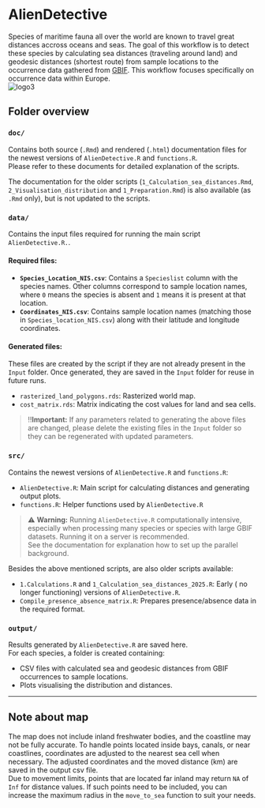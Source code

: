 # AlienDetective  
Species of maritime fauna all over the world are known to travel great distances accross oceans and seas. The goal of this workflow is to detect these species by calculating sea distances (traveling around land) and geodesic distances (shortest route) from sample locations to the occurrence data gathered from [GBIF](https://www.gbif.org/). This workflow focuses specifically on occurrence data within Europe.  
![logo3](https://github.com/IrisVP/AlienDetective/assets/151626670/21dd7508-bd81-448a-a096-db07bace2515)  

## Folder overview  

### `doc/`  

Contains both source (`.Rmd`) and rendered (`.html`) documentation files for the newest versions of `AlienDetective.R` and `functions.R`.  
Please refer to these documents for detailed explanation of the scripts.  

The documentation for the older scripts (`1_Calculation_sea_distances.Rmd`, `2_Visualisation_distribution` and `1_Preparation.Rmd`) is also available (as `.Rmd` only), but is not updated to the scripts.  

### `data/`  

Contains the input files required for running the main script `AlienDetective.R.`.  

#### Required files:  
- **`Species_Location_NIS.csv`**: Contains a `Specieslist` column with the species names. Other columns correspond to sample location names, where `0` means the species is absent and `1` means it is present at that location.  
- **`Coordinates_NIS.csv`**: Contains sample location names (matching those in `Species_location_NIS.csv`) along with their latitude and longitude coordinates.   

#### Generated files:  
These files are created by the script if they are not already present in the `Input` folder. Once generated, they are saved in the `Input` folder for reuse in future runs.  
- `rasterized_land_polygons.rds`: Rasterized world map.  
- `cost_matrix.rds`: Matrix indicating the cost values for land and sea cells.  

>‼️**Important:** If any parameters related to generating the above files are changed, please delete the existing files in the `Input` folder so they can be regenerated with updated parameters.  

### `src/`  

Contains the newest versions of `AlienDetective.R` and `functions.R`:  

- `AlienDetective.R`: Main script for calculating distances and generating output plots.  
- `functions.R`: Helper functions used by `AlienDetective.R`  

>⚠️ **Warning:** Running `AlienDetective.R` computationally intensive, especially when processing many species or species with large GBIF datasets. Running it on a server is recommended.  
See the documentation for explanation how to set up the parallel background.

Besides the above mentioned scripts, are also older scripts available:  

- `1.Calculations.R` and `1_Calculation_sea_distances_2025.R`: Early ( no longer functioning) versions of `AlienDetective.R`.  
- `Compile_presence_absence_matrix.R`: Prepares presence/absence data in the required format.    

### `output/`  

Results generated by `AlienDetective.R` are saved here.  
For each species, a folder is created containing:  

- CSV files with calculated sea and geodesic distances from GBIF occurrences to sample locations.  
- Plots visualising the distribution and distances.  

---  

## Note about map  
The map does not include inland freshwater bodies, and the coastline may not be fully accurate. To handle points located inside bays, canals, or near coastlines, coordinates are adjusted to the nearest sea cell when necessary. The adjusted coordinates and the moved distance (km) are saved in the output csv file.  
Due to movement limits, points that are located far inland may return `NA` of `Inf` for distance values. If such points need to be included, you can increase the maximum radius in the `move_to_sea` function to suit your needs.  
